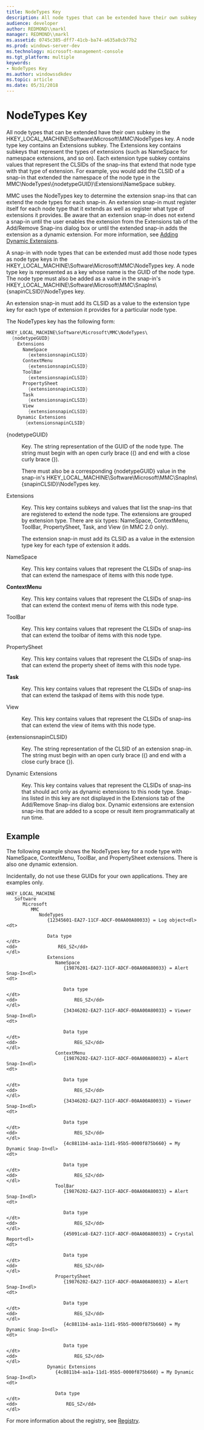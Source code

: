 ```yaml
---
title: NodeTypes Key
description: All node types that can be extended have their own subkey in the HKEY\_LOCAL\_MACHINE\\Software\\Microsoft\\MMC\\NodeTypes key.
audience: developer
author: REDMOND\\markl
manager: REDMOND\\markl
ms.assetid: 0745c385-dff7-41cb-ba74-a635a8cb77b2
ms.prod: windows-server-dev
ms.technology: microsoft-management-console
ms.tgt_platform: multiple
keywords:
- NodeTypes Key
ms.author: windowssdkdev
ms.topic: article
ms.date: 05/31/2018
---
```


# NodeTypes Key

All node types that can be extended have their own subkey in the HKEY\_LOCAL\_MACHINE\\Software\\Microsoft\\MMC\\NodeTypes key. A node type key contains an Extensions subkey. The Extensions key contains subkeys that represent the types of extensions (such as NameSpace for namespace extensions, and so on). Each extension type subkey contains values that represent the CLSIDs of the snap-ins that extend that node type with that type of extension. For example, you would add the CLSID of a snap-in that extended the namespace of the node type in the MMC\\NodeTypes\\{nodetypeGUID}\\Extensions\\NameSpace subkey.

MMC uses the NodeTypes key to determine the extension snap-ins that can extend the node types for each snap-in. An extension snap-in must register itself for each node type that it extends as well as register what type of extensions it provides. Be aware that an extension snap-in does not extend a snap-in until the user enables the extension from the Extensions tab of the Add/Remove Snap-ins dialog box or until the extended snap-in adds the extension as a dynamic extension. For more information, see [Adding Dynamic Extensions](adding-dynamic-extensions.md).

A snap-in with node types that can be extended must add those node types as node type keys in the HKEY\_LOCAL\_MACHINE\\Software\\Microsoft\\MMC\\NodeTypes key. A node type key is represented as a key whose name is the GUID of the node type. The node type must also be added as a value in the snap-in's HKEY\_LOCAL\_MACHINE\\Software\\Microsoft\\MMC\\SnapIns\\{snapinCLSID}\\NodeTypes key.

An extension snap-in must add its CLSID as a value to the extension type key for each type of extension it provides for a particular node type.

The NodeTypes key has the following form:


```C++
HKEY_LOCAL_MACHINE\Software\Microsoft\MMC\NodeTypes\
  {nodetypeGUID}
    Extensions
      NameSpace
        {extensionsnapinCLSID}
      ContextMenu
        {extensionsnapinCLSID}
      ToolBar
        {extensionsnapinCLSID}
      PropertySheet
        {extensionsnapinCLSID}
      Task
        {extensionsnapinCLSID}
      View
        {extensionsnapinCLSID}
    Dynamic Extensions
       {extensionsnapinCLSID}
```



<dl> <dt>

<span id="_nodetypeGUID_"></span><span id="_nodetypeguid_"></span><span id="_NODETYPEGUID_"></span>{nodetypeGUID}
</dt> <dd>

Key. The string representation of the GUID of the node type. The string must begin with an open curly brace ({) and end with a close curly brace (}).

There must also be a corresponding {nodetypeGUID} value in the snap-in's HKEY\_LOCAL\_MACHINE\\Software\\Microsoft\\MMC\\SnapIns\\{snapinCLSID}\\NodeTypes key.

</dd> <dt>

<span id="Extensions"></span><span id="extensions"></span><span id="EXTENSIONS"></span>Extensions
</dt> <dd>

Key. This key contains subkeys and values that list the snap-ins that are registered to extend the node type. The extensions are grouped by extension type. There are six types: NameSpace, ContextMenu, ToolBar, PropertySheet, Task, and View (in MMC 2.0 only).

The extension snap-in must add its CLSID as a value in the extension type key for each type of extension it adds.

</dd> <dt>

<span id="NameSpace"></span><span id="namespace"></span><span id="NAMESPACE"></span>NameSpace
</dt> <dd>

Key. This key contains values that represent the CLSIDs of snap-ins that can extend the namespace of items with this node type.

</dd> <dt>

<span id="ContextMenu"></span><span id="contextmenu"></span><span id="CONTEXTMENU"></span>**ContextMenu**
</dt> <dd>

Key. This key contains values that represent the CLSIDs of snap-ins that can extend the context menu of items with this node type.

</dd> <dt>

<span id="ToolBar"></span><span id="toolbar"></span><span id="TOOLBAR"></span>ToolBar
</dt> <dd>

Key. This key contains values that represent the CLSIDs of snap-ins that can extend the toolbar of items with this node type.

</dd> <dt>

<span id="PropertySheet"></span><span id="propertysheet"></span><span id="PROPERTYSHEET"></span>PropertySheet
</dt> <dd>

Key. This key contains values that represent the CLSIDs of snap-ins that can extend the property sheet of items with this node type.

</dd> <dt>

<span id="Task"></span><span id="task"></span><span id="TASK"></span>**Task**
</dt> <dd>

Key. This key contains values that represent the CLSIDs of snap-ins that can extend the taskpad of items with this node type.

</dd> <dt>

<span id="View"></span><span id="view"></span><span id="VIEW"></span>View
</dt> <dd>

Key. This key contains values that represent the CLSIDs of snap-ins that can extend the view of items with this node type.

</dd> <dt>

<span id="_extensionsnapinCLSID_"></span><span id="_extensionsnapinclsid_"></span><span id="_EXTENSIONSNAPINCLSID_"></span>{extensionsnapinCLSID}
</dt> <dd>

Key. The string representation of the CLSID of an extension snap-in. The string must begin with an open curly brace ({) and end with a close curly brace (}).

</dd> <dt>

<span id="Dynamic_Extensions"></span><span id="dynamic_extensions"></span><span id="DYNAMIC_EXTENSIONS"></span>Dynamic Extensions
</dt> <dd>

Key. This key contains values that represent the CLSIDs of snap-ins that should act only as dynamic extensions to this node type. Snap-ins listed in this key are not displayed in the Extensions tab of the Add/Remove Snap-ins dialog box. Dynamic extensions are extension snap-ins that are added to a scope or result item programmatically at run time.

</dd> </dl>

## Example

The following example shows the NodeTypes key for a node type with NameSpace, ContextMenu, ToolBar, and PropertySheet extensions. There is also one dynamic extension.

Incidentally, do not use these GUIDs for your own applications. They are examples only.

```
HKEY_LOCAL_MACHINE
   Software
      Microsoft
         MMC
            NodeTypes
               {12345601-EA27-11CF-ADCF-00AA00A80033} = Log object<dl>
<dt>

               Data type
</dt>
<dd>               REG_SZ</dd>
</dl>
               Extensions
                  NameSpace
                     {19876201-EA27-11CF-ADCF-00AA00A80033} = Alert Snap-In<dl>
<dt>

                     Data type
</dt>
<dd>                     REG_SZ</dd>
</dl>
                     {34346202-EA27-11CF-ADCF-00AA00A80033} = Viewer Snap-In<dl>
<dt>

                     Data type
</dt>
<dd>                     REG_SZ</dd>
</dl>
                  ContextMenu
                     {19876202-EA27-11CF-ADCF-00AA00A80033} = Alert Snap-In<dl>
<dt>

                     Data type
</dt>
<dd>                     REG_SZ</dd>
</dl>
                     {34346202-EA27-11CF-ADCF-00AA00A80033} = Viewer Snap-In<dl>
<dt>

                     Data type
</dt>
<dd>                     REG_SZ</dd>
</dl>
                     {4c8811b4-aa1a-11d1-95b5-0000f875b660} = My Dynamic Snap-In<dl>
<dt>

                     Data type
</dt>
<dd>                     REG_SZ</dd>
</dl>
                  ToolBar
                     {19876202-EA27-11CF-ADCF-00AA00A80033} = Alert Snap-In<dl>
<dt>

                     Data type
</dt>
<dd>                     REG_SZ</dd>
</dl>
                     {45091ca8-EA27-11CF-ADCF-00AA00A80033} = Crystal Report<dl>
<dt>

                     Data type
</dt>
<dd>                     REG_SZ</dd>
</dl>
                  PropertySheet
                     {19876202-EA27-11CF-ADCF-00AA00A80033} = Alert Snap-In<dl>
<dt>

                     Data type
</dt>
<dd>                     REG_SZ</dd>
</dl>
                     {4c8811b4-aa1a-11d1-95b5-0000f875b660} = My Dynamic Snap-In<dl>
<dt>

                     Data type
</dt>
<dd>                     REG_SZ</dd>
</dl>
               Dynamic Extensions
                  {4c8811b4-aa1a-11d1-95b5-0000f875b660} = My Dynamic Snap-In<dl>
<dt>

                  Data type
</dt>
<dd>                  REG_SZ</dd>
</dl>
```

For more information about the registry, see [Registry](mmc-registry-entries.md).

 

 




